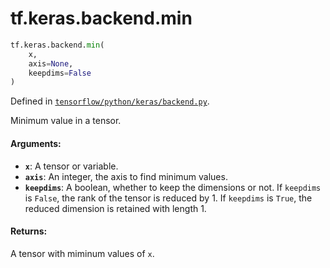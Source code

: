 <div itemscope itemtype="http://developers.google.com/ReferenceObject">
<meta itemprop="name" content="tf.keras.backend.min" />
</div>

# tf.keras.backend.min

``` python
tf.keras.backend.min(
    x,
    axis=None,
    keepdims=False
)
```



Defined in [`tensorflow/python/keras/backend.py`](https://www.tensorflow.org/code/tensorflow/python/keras/backend.py).

Minimum value in a tensor.

#### Arguments:

* <b>`x`</b>: A tensor or variable.
* <b>`axis`</b>: An integer, the axis to find minimum values.
* <b>`keepdims`</b>: A boolean, whether to keep the dimensions or not.
        If `keepdims` is `False`, the rank of the tensor is reduced
        by 1. If `keepdims` is `True`,
        the reduced dimension is retained with length 1.


#### Returns:

A tensor with miminum values of `x`.